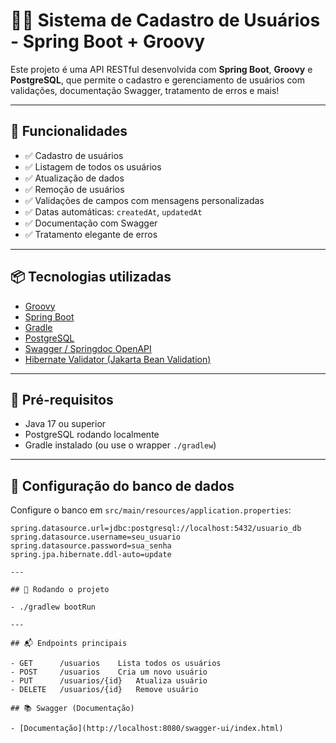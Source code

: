 # 🧑‍💻 Sistema de Cadastro de Usuários - Spring Boot + Groovy

Este projeto é uma API RESTful desenvolvida com **Spring Boot**, **Groovy** e **PostgreSQL**, que permite o cadastro e gerenciamento de usuários com validações, documentação Swagger, tratamento de erros e mais!

---

## 🚀 Funcionalidades

- ✅ Cadastro de usuários
- ✅ Listagem de todos os usuários
- ✅ Atualização de dados
- ✅ Remoção de usuários
- ✅ Validações de campos com mensagens personalizadas
- ✅ Datas automáticas: `createdAt`, `updatedAt`
- ✅ Documentação com Swagger
- ✅ Tratamento elegante de erros

---

## 📦 Tecnologias utilizadas

- [Groovy](https://groovy-lang.org/)
- [Spring Boot](https://spring.io/projects/spring-boot)
- [Gradle](https://gradle.org/)
- [PostgreSQL](https://www.postgresql.org/)
- [Swagger / Springdoc OpenAPI](https://springdoc.org/)
- [Hibernate Validator (Jakarta Bean Validation)](https://jakarta.ee/specifications/bean-validation/)

---

## 🔧 Pré-requisitos

- Java 17 ou superior
- PostgreSQL rodando localmente
- Gradle instalado (ou use o wrapper `./gradlew`)

---

## 💾 Configuração do banco de dados

Configure o banco em `src/main/resources/application.properties`:

```properties
spring.datasource.url=jdbc:postgresql://localhost:5432/usuario_db
spring.datasource.username=seu_usuario
spring.datasource.password=sua_senha
spring.jpa.hibernate.ddl-auto=update

---

## 🧪 Rodando o projeto

- ./gradlew bootRun

---

## 📬 Endpoints principais

- GET      /usuarios	Lista todos os usuários
- POST     /usuarios	Cria um novo usuário
- PUT      /usuarios/{id}	Atualiza usuário
- DELETE   /usuarios/{id}	Remove usuário

## 📚 Swagger (Documentação)

- [Documentação](http://localhost:8080/swagger-ui/index.html)
